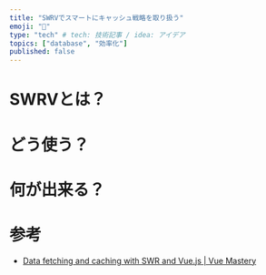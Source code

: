 ```yaml
---
title: "SWRVでスマートにキャッシュ戦略を取り扱う"
emoji: "🏹"
type: "tech" # tech: 技術記事 / idea: アイデア
topics: ["database", "効率化"]
published: false
---
```


# SWRVとは？


# どう使う？

# 何が出来る？

# 参考

- [Data fetching and caching with SWR and Vue.js | Vue Mastery](https://www.vuemastery.com/blog/data-fetching-and-caching-with-swr-and-vuejs/)